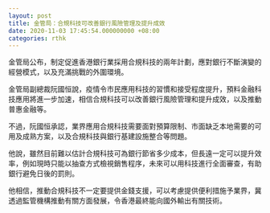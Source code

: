 ```yaml
---
layout: post
title: 金管局：合規科技可改善銀行風險管理及提升成效
date: 2020-11-03 17:45:54.000000000 +08:00
categories: rthk
---
```


金管局公布，制定促進香港銀行業採用合規科技的兩年計劃，應對銀行不斷演變的經營模式，以及充滿挑戰的外圍環境。

金管局副總裁阮國恒說，疫情令市民應用科技的習慣和接受程度提升，預料金融科技應用將進一步加速，相信合規科技可以改善銀行風險管理和提升成效，以及推動普惠金融等。

不過，阮國恒承認，業界應用合規科技需要面對預算限制、市面缺乏本地需要的可用及成熟方案，以及合規科技與銀行基建設施整合等問題。

他說，雖然目前難以估計合規科技可為銀行節省多少成本，但長遠一定可以提升效率，例如現時只能以抽查方式檢視銷售程序，未來可以用科技進行全面審查，有助銀行避免日後的罰則。

他相信，推動合規科技不一定要提供金錢支援，可以考慮提供便利措施予業界，冀透過監管機構推動有關方面發展，令香港最終能向國外輸出有關技術。
